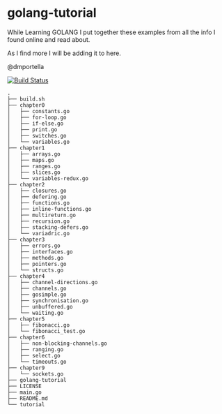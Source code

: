 # golang-tutorial

While Learning GOLANG I put together these examples from all the info I found online and read about.

As I find more I will be adding it to here.

@dmportella

[![Build Status](https://travis-ci.org/dmportella/golang-tutorial.svg?branch=master)](https://travis-ci.org/dmportella/golang-tutorial)

```
.
├── build.sh
├── chapter0
│   ├── constants.go
│   ├── for-loop.go
│   ├── if-else.go
│   ├── print.go
│   ├── switches.go
│   └── variables.go
├── chapter1
│   ├── arrays.go
│   ├── maps.go
│   ├── ranges.go
│   ├── slices.go
│   └── variables-redux.go
├── chapter2
│   ├── closures.go
│   ├── defering.go
│   ├── functions.go
│   ├── inline-functions.go
│   ├── multireturn.go
│   ├── recursion.go
│   ├── stacking-defers.go
│   └── variadric.go
├── chapter3
│   ├── errors.go
│   ├── interfaces.go
│   ├── methods.go
│   ├── pointers.go
│   └── structs.go
├── chapter4
│   ├── channel-directions.go
│   ├── channels.go
│   ├── gosimple.go
│   ├── synchronisation.go
│   ├── unbuffered.go
│   └── waiting.go
├── chapter5
│   ├── fibonacci.go
│   └── fibonacci_test.go
├── chapter6
│   ├── non-blocking-channels.go
│   ├── ranging.go
│   ├── select.go
│   └── timeouts.go
├── chapter9
│   └── sockets.go
├── golang-tutorial
├── LICENSE
├── main.go
├── README.md
└── tutorial
```